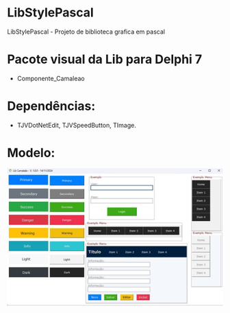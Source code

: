 # LibStylePascal
LibStylePascal - Projeto de biblioteca grafica em pascal 

# Pacote visual da Lib para Delphi 7
- Componente_Camaleao

# Dependências: 
- TJVDotNetEdit, TJVSpeedButton, TImage.

# Modelo:
<img src="LibStylePascal/img2/Modelo s.jpg">
